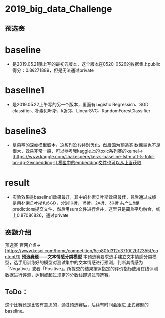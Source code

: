 # 2019_big_data_Challenge
## 预选赛
# baseline
- 是2019.05.21晚上写的最初的版本，这个版本在0520-0526的数据集上public得分：0.86271889，但是无法通过private
# baseline1 
- 是2019.05.22上午写的另一个版本，里面有Logistic Regression、SGD classifier、朴素贝叶斯、k近邻、LinearSVC、RandomForestClassifier
# baseline3 
- 是另写的深度模型版本，这系列没有特别优化，然后因为预选赛 数据量也不是很大，效果非常一般，可以参考我kaggle上的toxic系列赛的kernel->[https://www.kaggle.com/shakespere/keras-baseline-lstm-att-5-fold-bn-dp-2embedding-l],模型中的embedding文件也可以从上面获取
# result
- 实验效果是baseline1效果最好，其中的朴素贝叶斯效果最佳，最后通过成绩是用朴素贝叶斯和SGD，分别10折、15折、20折、30折 共产生8组predictions提交文件，然后用sum文件进行合并，这里只是简单平均融合，线上0.87080826，通过private


## 赛题介绍
预选赛 官网介绍->[https://www.kesci.com/home/competition/5cb80fd312c371002b12355f/content/1]
**预选赛题——文本情感分类模型**
       本预选赛要求选手建立文本情感分类模型，选手用训练好的模型对测试集中的文本情感进行预测，判断其情感为「Negative」或者「Positive」。所提交的结果按照指定的评价指标使用在线评测数据进行评测，达到或超过规定的分数线即通过预选赛。

## ToDo：
这个比赛还是比较有意思的，通过预选赛后，后续有时间会跟进 正式赛题的 baseline。
